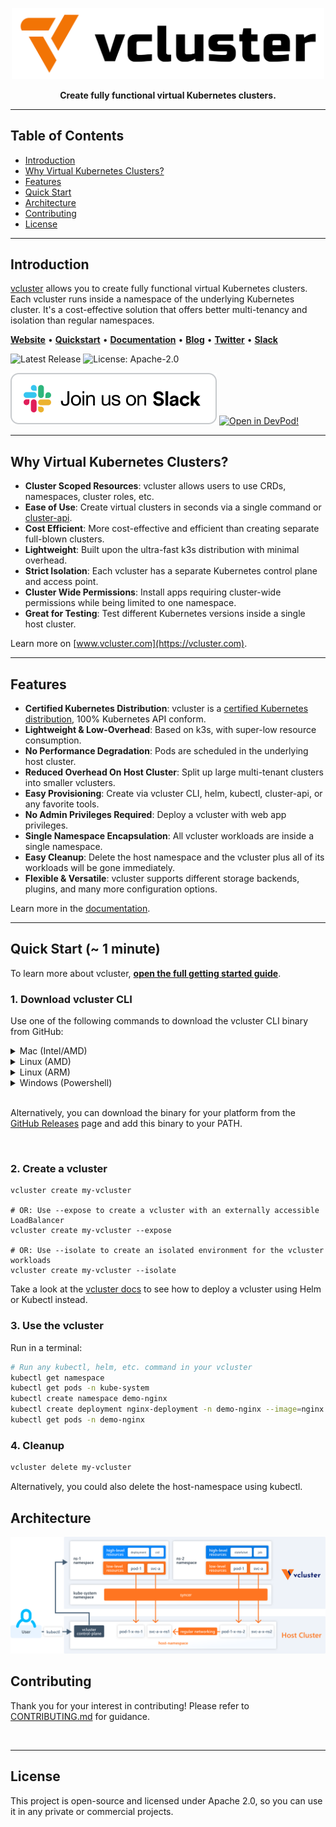 <p align="center">
  <a href="https://www.vcluster.com">
    <img src="docs/static/media/vcluster_horizontal_black.svg" width="500">
  </a>
</p>

<div align="center">
  <strong>Create fully functional virtual Kubernetes clusters.</strong>
</div>

---

## Table of Contents

- [Introduction](#introduction)
- [Why Virtual Kubernetes Clusters?](#why-virtual-kubernetes-clusters)
- [Features](#features)
- [Quick Start](#quick-start)
- [Architecture](#architecture)
- [Contributing](#contributing)
- [License](#license)

---

## Introduction

[vcluster](https://www.vcluster.com) allows you to create fully functional virtual Kubernetes clusters. Each vcluster runs inside a namespace of the underlying Kubernetes cluster. It's a cost-effective solution that offers better multi-tenancy and isolation than regular namespaces.

**[Website](https://www.vcluster.com)** • **[Quickstart](https://www.vcluster.com/docs/getting-started/setup)** • **[Documentation](https://www.vcluster.com/docs/what-are-virtual-clusters)** • **[Blog](https://loft.sh/blog)** • **[Twitter](https://twitter.com/loft_sh)** • **[Slack](https://slack.loft.sh/)**

![Latest Release](https://img.shields.io/github/v/release/loft-sh/vcluster?style=for-the-badge&label=Latest%20Release&color=%23007ec6)
![License: Apache-2.0](https://img.shields.io/github/license/loft-sh/vcluster?style=for-the-badge&color=%23007ec6)

[![Join us on Slack!](docs/static/media/slack.svg)](https://slack.loft.sh/) [![Open in DevPod!](https://devpod.sh/assets/open-in-devpod.svg)](https://devpod.sh/open#https://github.com/loft-sh/vcluster)

---

## Why Virtual Kubernetes Clusters?

- **Cluster Scoped Resources**: vcluster allows users to use CRDs, namespaces, cluster roles, etc.
- **Ease of Use**: Create virtual clusters in seconds via a single command or [cluster-api](https://github.com/loft-sh/cluster-api-provider-vcluster).
- **Cost Efficient**: More cost-effective and efficient than creating separate full-blown clusters.
- **Lightweight**: Built upon the ultra-fast k3s distribution with minimal overhead.
- **Strict Isolation**: Each vcluster has a separate Kubernetes control plane and access point.
- **Cluster Wide Permissions**: Install apps requiring cluster-wide permissions while being limited to one namespace.
- **Great for Testing**: Test different Kubernetes versions inside a single host cluster.

Learn more on [www.vcluster.com](https://vcluster.com).

---

## Features

- **Certified Kubernetes Distribution**: vcluster is a [certified Kubernetes distribution](https://www.cncf.io/certification/software-conformance/), 100% Kubernetes API conform.
- **Lightweight & Low-Overhead**: Based on k3s, with super-low resource consumption.
- **No Performance Degradation**: Pods are scheduled in the underlying host cluster.
- **Reduced Overhead On Host Cluster**: Split up large multi-tenant clusters into smaller vclusters.
- **Easy Provisioning**: Create via vcluster CLI, helm, kubectl, cluster-api, or any favorite tools.
- **No Admin Privileges Required**: Deploy a vcluster with web app privileges.
- **Single Namespace Encapsulation**: All vcluster workloads are inside a single namespace.
- **Easy Cleanup**: Delete the host namespace and the vcluster plus all of its workloads will be gone immediately.
- **Flexible & Versatile**: vcluster supports different storage backends, plugins, and many more configuration options.

Learn more in the [documentation](https://vcluster.com/docs/what-are-virtual-clusters).

---

## Quick Start (~ 1 minute)

To learn more about vcluster, [**open the full getting started guide**](https://www.vcluster.com/docs/getting-started/setup).

### 1. Download vcluster CLI

Use one of the following commands to download the vcluster CLI binary from GitHub:

<details>
<summary>Mac (Intel/AMD)</summary>

```bash
curl -L -o vcluster "https://github.com/loft-sh/vcluster/releases/latest/download/vcluster-darwin-amd64" && sudo install -c -m 0755 vcluster /usr/local/bin
```

</details>

<details>
<summary>Linux (AMD)</summary>

```bash
curl -L -o vcluster "https://github.com/loft-sh/vcluster/releases/latest/download/vcluster-linux-amd64" && sudo install -c -m 0755 vcluster /usr/local/bin
```

</details>

<details>
<summary>Linux (ARM)</summary>

```bash
curl -L -o vcluster "https://github.com/loft-sh/vcluster/releases/latest/download/vcluster-linux-arm64" && sudo install -c -m 0755 vcluster /usr/local/bin
```

</details>

<details>
<summary>Windows (Powershell)</summary>

```bash
md -Force "$Env:APPDATA\vcluster"; [System.Net.ServicePointManager]::SecurityProtocol = [System.Net.SecurityProtocolType]'Tls,Tls11,Tls12';
Invoke-WebRequest -URI "https://github.com/loft-sh/vcluster/releases/latest/download/vcluster-windows-amd64.exe" -o $Env:APPDATA\vcluster\vcluster.exe;
$env:Path += ";" + $Env:APPDATA + "\vcluster";
[Environment]::SetEnvironmentVariable("Path", $env:Path, [System.EnvironmentVariableTarget]::User);
```

> If you get the error that Windows cannot find vcluster after installing it, you will need to restart your computer, so that the changes to the `PATH` variable will be applied.

</details>

<br>

Alternatively, you can download the binary for your platform from the [GitHub Releases](https://github.com/loft-sh/vcluster/releases) page and add this binary to your PATH.

<br>

### 2. Create a vcluster

```vash
vcluster create my-vcluster

# OR: Use --expose to create a vcluster with an externally accessible LoadBalancer
vcluster create my-vcluster --expose

# OR: Use --isolate to create an isolated environment for the vcluster workloads
vcluster create my-vcluster --isolate
```

Take a look at the [vcluster docs](https://www.vcluster.com/docs/getting-started/deployment) to see how to deploy a vcluster using Helm or Kubectl instead.

### 3. Use the vcluster

Run in a terminal:

```bash
# Run any kubectl, helm, etc. command in your vcluster
kubectl get namespace
kubectl get pods -n kube-system
kubectl create namespace demo-nginx
kubectl create deployment nginx-deployment -n demo-nginx --image=nginx
kubectl get pods -n demo-nginx
```

### 4. Cleanup

```bash
vcluster delete my-vcluster
```

Alternatively, you could also delete the host-namespace using kubectl.

## Architecture

[![vcluster Intro](docs/static/media/diagrams/vcluster-architecture.svg)](https://www.vcluster.com)

## Contributing

Thank you for your interest in contributing! Please refer to
[CONTRIBUTING.md](https://github.com/loft-sh/vcluster/blob/main/CONTRIBUTING.md) for guidance.

<br>

---
## License
This project is open-source and licensed under Apache 2.0, so you can use it in any private or commercial projects.
